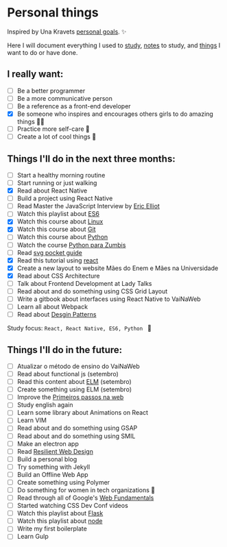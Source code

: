 # Personal things

Inspired by Una Kravets [personal goals](http://una.im/personal-goals-guide). :sparkles:

Here I will document everything I used to [study](/links), [notes](/notes) to study, and [things](/tasks) I want to do or have done.

## I really want:

- [ ] Be a better programmer
- [ ] Be a more communicative person
- [ ] Be a reference as a front-end developer
- [x] Be someone who inspires and encourages others girls to do amazing things :sparkling_heart::sparkles:
- [ ] Practice more self-care :tulip:
- [ ] Create a lot of cool things :whale:

## Things I'll do in the next three months:

- [ ] Start a healthy morning routine
- [ ] Start running or just walking
- [x] Read about React Native
- [ ] Build a project using React Native
- [ ] Read Master the JavaScript Interview by [Eric Elliot](https://medium.com/@_ericelliott/latest)
- [ ] Watch this playlist about [ES6](https://www.youtube.com/watch?v=LTbnmiXWs2k&list=PL57atfCFqj2h5fpdZD-doGEIs0NZxeJTX)
- [x] Watch this course about [Linux](https://www.udemy.com/curso-linux-comandos-terminal)
- [x] Watch this course about [Git](http://willianjusten.teachable.com/p/git-e-github-para-iniciantes)
- [ ] Watch this course about [Python](https://www.udemy.com/python-iniciantes/)
- [ ] Watch the course [Python para Zumbis](https://www.pycursos.com/python-para-zumbis/)
- [ ] Read [svg pocket guide](http://svgpocketguide.com/book/)
- [x] Read this tutorial using [react](http://codepen.io/anuragasaurus/post/react-basics-making-a-markdown-parser)
- [x] Create a new layout to website Mães do Enem e Mães na Universidade
- [x] Read about CSS Architecture
- [ ] Talk about Frontend Development at Lady Talks
- [ ] Read about and do something using CSS Grid Layout
- [ ] Write a gitbook about interfaces using React Native to VaiNaWeb
- [ ] Learn all about Webpack
- [ ] Read about [Desgin Patterns](https://github.com/khaosdoctor/design-patterns-for-humans)

Study focus: <code>React, React Native, ES6, Python </code> :rocket:

## Things I'll do in the future:

- [ ] Atualizar o método de ensino do VaiNaWeb
- [ ] Read about functional js (setembro)
- [ ] Read this content about [ELM](https://css-tricks.com/introduction-elm-architecture-build-first-application) (setembro)
- [ ] Create something using ELM (setembro)
- [ ] Improve the [Primeiros passos na web](https://github.com/VaiNaWeb/primeiros-passos-na-web)
- [ ] Study english again
- [ ] Learn some library about Animations on React
- [ ] Learn VIM
- [ ] Read about and do something using GSAP
- [ ] Read about and do something using SMIL
- [ ] Make an electron app
- [ ] Read [Resilient Web Design](https://resilientwebdesign.com/)
- [ ] Build a personal blog
- [ ] Try something with Jekyll
- [ ] Build an Offline Web App
- [ ] Create something using Polymer
- [ ] Do something for women in tech organizations :sunflower:
- [ ] Read through all of Google's [Web Fundamentals](https://developers.google.com/web/fundamentals/)
- [ ] Started watching CSS Dev Conf videos
- [ ] Watch this playlist about [Flask](https://www.youtube.com/channel/UCiHEeTXhVQDnw4m8OVl36yA)
- [ ] Watch this playlist about [node](https://www.youtube.com/playlist?list=PLQCmSnNFVYnTFo60Bt972f8HA4Td7WKwq)
- [ ] Write my first boilerplate
- [ ] Learn Gulp
